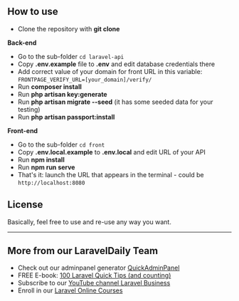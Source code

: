 ## How to use

- Clone the repository with __git clone__

__Back-end__

- Go to the sub-folder `cd laravel-api`
- Copy __.env.example__ file to __.env__ and edit database credentials there
- Add correct value of your domain for front URL in this variable: `FRONTPAGE_VERIFY_URL=[your_domain]/verify/`
- Run __composer install__
- Run __php artisan key:generate__
- Run __php artisan migrate --seed__ (it has some seeded data for your testing)
- Run __php artisan passport:install__


__Front-end__

- Go to the sub-folder `cd front`
- Copy __.env.local.example__ to __.env.local__ and edit URL of your API
- Run __npm install__ 
- Run __npm run serve__ 
- That's it: launch the URL that appears in the terminal - could be `http://localhost:8080`


## License

Basically, feel free to use and re-use any way you want.

---

## More from our LaravelDaily Team

- Check out our adminpanel generator [QuickAdminPanel](https://quickadminpanel.com)
- FREE E-book: [100 Laravel Quick Tips (and counting)](https://laraveldaily.com/free-e-book-40-laravel-quick-tips-and-counting/)
- Subscribe to our [YouTube channel Laravel Business](https://www.youtube.com/channel/UCTuplgOBi6tJIlesIboymGA)
- Enroll in our [Laravel Online Courses](https://laraveldaily.teachable.com/)
